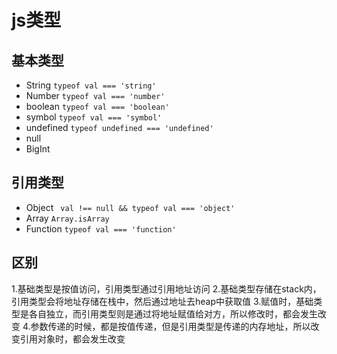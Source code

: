 # js类型


## 基本类型


 - String
        `typeof val === 'string'`
 - Number
        `typeof val === 'number'`
 - boolean
        `typeof val === 'boolean'`
 - symbol
        `typeof val === 'symbol'`
 - undefined
        `typeof undefined === 'undefined'`
 - null
 - BigInt

 ## 引用类型

 - Object
        ` val !== null && typeof val === 'object'`
 - Array
        `Array.isArray`
 - Function
        `typeof val === 'function'`


## 区别

1.基础类型是按值访问，引用类型通过引用地址访问 
2.基础类型存储在stack内，引用类型会将地址存储在栈中，然后通过地址去heap中获取值 
3.赋值时，基础类型是各自独立，而引用类型则是通过将地址赋值给对方，所以修改时，都会发生改变 
4.参数传递的时候，都是按值传递，但是引用类型是传递的内存地址，所以改变引用对象时，都会发生改变